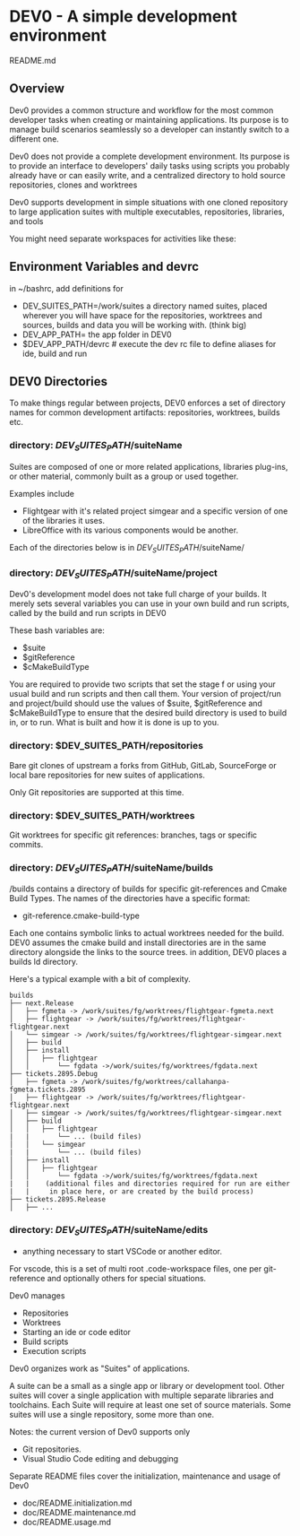 # DEV0 - A simple development environment

README.md

## Overview

Dev0 provides a common structure and workflow for the most common developer tasks
when creating or maintaining applications. Its purpose is to manage build scenarios
seamlessly so a developer can instantly switch to a different one.

Dev0 does not provide a complete development environment.
Its purpose is to provide an interface to developers' daily tasks
using scripts you probably already have or can easily
write, and a centralized directory to hold source repositories, clones and worktrees

Dev0 supports development in simple situations with one cloned repository
to large application suites with multiple executables, repositories,
libraries, and tools

You might need separate workspaces for activities like these:

## Environment Variables and devrc

in ~/bashrc, add definitions for

- DEV_SUITES_PATH=/work/suites a directory named suites, placed
wherever you will have space for the repositories, worktrees and sources,
builds and data you will be working with. (think big)
- DEV_APP_PATH= the app folder in DEV0
- $DEV_APP_PATH/devrc # execute the dev rc file to define aliases for ide,
  build and run

## DEV0 Directories

To make things regular between projects, DEV0 enforces a set of directory names
for common development artifacts: repositories, worktrees, builds etc.

### directory: $DEV_SUITES_PATH/$suiteName

Suites are composed of one or more related applications,
libraries plug-ins, or other material, commonly built as a group
or used together.

Examples include

- Flightgear with it's related project simgear and a specific
  version of one of the libraries it uses.
- LibreOffice with its various components would be another.

Each of the directories below is in $DEV_SUITES_PATH/$suiteName/

### directory: $DEV_SUITES_PATH/$suiteName/project

Dev0's development model does not take full charge of your builds.
It merely sets several variables you can use in your own build and run scripts,
called by the build and run scripts in DEV0

These bash variables are:

- $suite
- $gitReference
- $cMakeBuildType

You are required to provide two scripts that set the stage f
or using your usual build and run scripts
and then call them.
Your version of project/run and project/build should use the values of $suite,
$gitReference and $cMakeBuildType to ensure that the desired build directory
is used to build in, or to run.
What is built and how it is done is up to you.

### directory: $DEV_SUITES_PATH/repositories

Bare git clones of upstream a forks from GitHub, GitLab,
SourceForge or local bare repositories for new suites of applications.

Only Git repositories are supported at this time.

### directory: $DEV_SUITES_PATH/worktrees

Git worktrees for specific git references: branches, tags or specific commits.

### directory: $DEV_SUITES_PATH/$suiteName/builds

/builds contains a directory of builds for specific git-references
and Cmake Build Types.
The names of the directories have a specific format:

- git-reference.cmake-build-type

Each one contains symbolic links to actual worktrees needed for the build.
DEV0 assumes the cmake build and install directories are in the same directory
alongside the links to the source trees.
in addition, DEV0 places a builds ld directory.

Here's a typical example with a bit of complexity.

    builds
    ├── next.Release
    │   ├── fgmeta -> /work/suites/fg/worktrees/flightgear-fgmeta.next
    │   ├── flightgear -> /work/suites/fg/worktrees/flightgear-flightgear.next
    │   └── simgear -> /work/suites/fg/worktrees/flightgear-simgear.next
    │   ├── build
    │   ├── install
    │   │   ├── flightgear
    │   │       └── fgdata ->/work/suites/fg/worktrees/fgdata.next
    ├── tickets.2895.Debug
    │   ├── fgmeta -> /work/suites/fg/worktrees/callahanpa-fgmeta.tickets.2895
    │   ├── flightgear -> /work/suites/fg/worktrees/flightgear-flightgear.next
    │   ├── simgear -> /work/suites/fg/worktrees/flightgear-simgear.next
    │   ├── build
    │   │   ├── flightgear
    |   |       └── ... (build files)
    │   │   └── simgear
    |   |       └── ... (build files)
    │   ├── install
    │   │   ├── flightgear
    │   │       └── fgdata ->/work/suites/fg/worktrees/fgdata.next
    |   |    (additional files and directories required for run are either
    |   |     in place here, or are created by the build process)
    ├── tickets.2895.Release
    │   ├── ...

### directory: $DEV_SUITES_PATH/$suiteName/edits

- anything necessary to start VSCode or another editor.

For vscode, this is a set of multi root .code-workspace files, one per git-reference
and optionally others for special situations.

Dev0 manages

- Repositories
- Worktrees
- Starting an ide or code editor
- Build scripts
- Execution scripts

Dev0 organizes work as "Suites" of applications.

A suite can be a small as a single app or library or development tool.
Other suites will cover a single application with multiple separate libraries
and toolchains.
Each Suite will require at least one set of source materials.
Some suites will use a single repository, some more than one.

Notes: the current version of Dev0 supports only

- Git repositories.
- Visual Studio Code editing and debugging

Separate README files cover the initialization, maintenance and usage of Dev0

- doc/README.initialization.md
- doc/README.maintenance.md
- doc/README.usage.md
